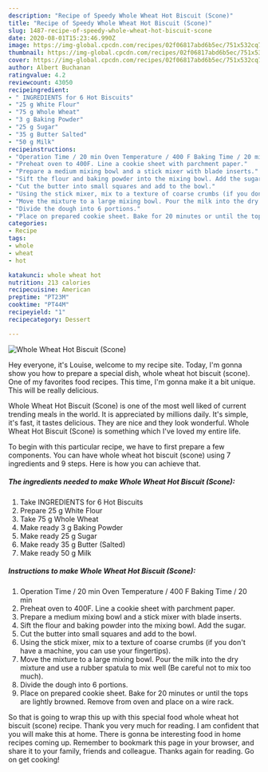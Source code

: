 ```yaml
---
description: "Recipe of Speedy Whole Wheat Hot Biscuit (Scone)"
title: "Recipe of Speedy Whole Wheat Hot Biscuit (Scone)"
slug: 1487-recipe-of-speedy-whole-wheat-hot-biscuit-scone
date: 2020-08-01T15:23:46.990Z
image: https://img-global.cpcdn.com/recipes/02f06817abd6b5ec/751x532cq70/whole-wheat-hot-biscuit-scone-recipe-main-photo.jpg
thumbnail: https://img-global.cpcdn.com/recipes/02f06817abd6b5ec/751x532cq70/whole-wheat-hot-biscuit-scone-recipe-main-photo.jpg
cover: https://img-global.cpcdn.com/recipes/02f06817abd6b5ec/751x532cq70/whole-wheat-hot-biscuit-scone-recipe-main-photo.jpg
author: Albert Buchanan
ratingvalue: 4.2
reviewcount: 43050
recipeingredient:
- " INGREDIENTS for 6 Hot Biscuits"
- "25 g White Flour"
- "75 g Whole Wheat"
- "3 g Baking Powder"
- "25 g Sugar"
- "35 g Butter Salted"
- "50 g Milk"
recipeinstructions:
- "Operation Time / 20 min Oven Temperature / 400 F Baking Time / 20 min"
- "Preheat oven to 400F. Line a cookie sheet with parchment paper."
- "Prepare a medium mixing bowl and a stick mixer with blade inserts."
- "Sift the flour and baking powder into the mixing bowl. Add the sugar."
- "Cut the butter into small squares and add to the bowl."
- "Using the stick mixer, mix to a texture of coarse crumbs (if you don&#39;t have a machine, you can use your fingertips)."
- "Move the mixture to a large mixing bowl. Pour the milk into the dry mixture and use a rubber spatula to mix well (Be careful not to mix too much)."
- "Divide the dough into 6 portions."
- "Place on prepared cookie sheet. Bake for 20 minutes or until the tops are lightly browned. Remove from oven and place on a wire rack."
categories:
- Recipe
tags:
- whole
- wheat
- hot

katakunci: whole wheat hot 
nutrition: 213 calories
recipecuisine: American
preptime: "PT23M"
cooktime: "PT44M"
recipeyield: "1"
recipecategory: Dessert

---
```



![Whole Wheat Hot Biscuit (Scone)](https://img-global.cpcdn.com/recipes/02f06817abd6b5ec/751x532cq70/whole-wheat-hot-biscuit-scone-recipe-main-photo.jpg)

Hey everyone, it's Louise, welcome to my recipe site. Today, I'm gonna show you how to prepare a special dish, whole wheat hot biscuit (scone). One of my favorites food recipes. This time, I'm gonna make it a bit unique. This will be really delicious.

Whole Wheat Hot Biscuit (Scone) is one of the most well liked of current trending meals in the world. It is appreciated by millions daily. It's simple, it's fast, it tastes delicious. They are nice and they look wonderful. Whole Wheat Hot Biscuit (Scone) is something which I've loved my entire life.




To begin with this particular recipe, we have to first prepare a few components. You can have whole wheat hot biscuit (scone) using 7 ingredients and 9 steps. Here is how you can achieve that.

<!--inarticleads1-->

##### The ingredients needed to make Whole Wheat Hot Biscuit (Scone):

1. Take  INGREDIENTS for 6 Hot Biscuits
1. Prepare 25 g White Flour
1. Take 75 g Whole Wheat
1. Make ready 3 g Baking Powder
1. Make ready 25 g Sugar
1. Make ready 35 g Butter (Salted)
1. Make ready 50 g Milk




<!--inarticleads2-->

##### Instructions to make Whole Wheat Hot Biscuit (Scone):

1. Operation Time / 20 min Oven Temperature / 400 F Baking Time / 20 min
1. Preheat oven to 400F. Line a cookie sheet with parchment paper.
1. Prepare a medium mixing bowl and a stick mixer with blade inserts.
1. Sift the flour and baking powder into the mixing bowl. Add the sugar.
1. Cut the butter into small squares and add to the bowl.
1. Using the stick mixer, mix to a texture of coarse crumbs (if you don&#39;t have a machine, you can use your fingertips).
1. Move the mixture to a large mixing bowl. Pour the milk into the dry mixture and use a rubber spatula to mix well (Be careful not to mix too much).
1. Divide the dough into 6 portions.
1. Place on prepared cookie sheet. Bake for 20 minutes or until the tops are lightly browned. Remove from oven and place on a wire rack.




So that is going to wrap this up with this special food whole wheat hot biscuit (scone) recipe. Thank you very much for reading. I am confident that you will make this at home. There is gonna be interesting food in home recipes coming up. Remember to bookmark this page in your browser, and share it to your family, friends and colleague. Thanks again for reading. Go on get cooking!
